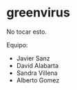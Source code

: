 # greenvirus
No tocar esto.

Equipo:
- Javier Sanz
- David Alabarta
- Sandra Villena
- Alberto Gomez
